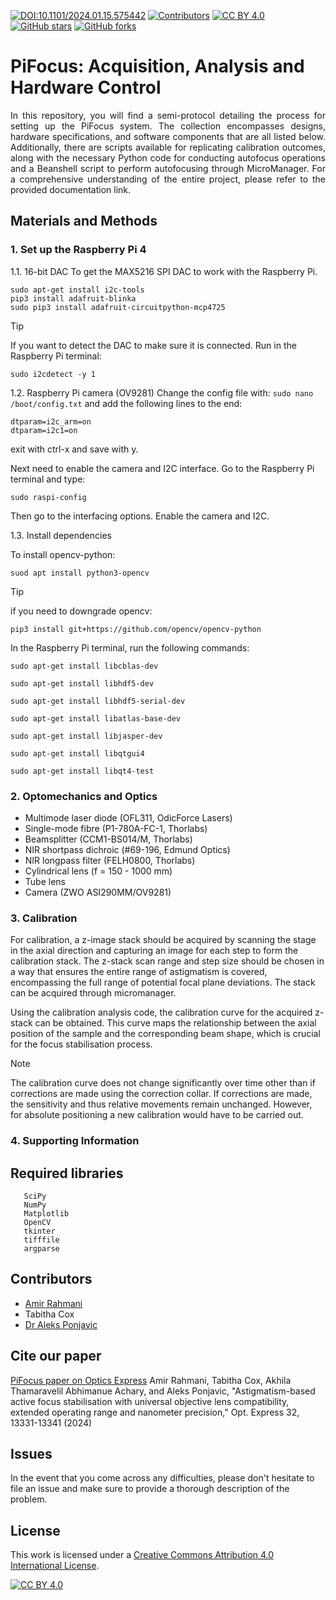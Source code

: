 [![DOI:10.1101/2024.01.15.575442](http://img.shields.io/badge/DOI-10.1101/2024.01.15.575442-B31B1B.svg)](<https://doi.org/10.1101/2024.01.15.575442>)
[![Contributors](https://img.shields.io/github/contributors-anon/PonjavicLab/PiFocus)](https://github.com/PonjavicLab/PiFocus/graphs/contributors)
[![CC BY 4.0][cc-by-shield]][cc-by]
[![GitHub stars](https://img.shields.io/github/stars/PonjavicLab/PiFocus?style=social)](https://github.com/PonjavicLab/PiFocus/)
[![GitHub forks](https://img.shields.io/github/forks/PonjavicLab/PiFocus?style=social)](https://github.com/PonjavicLab/PiFocus/)

# PiFocus: Acquisition, Analysis and Hardware Control

<p align="justify">
In this repository, you will find a semi-protocol detailing the process for setting up the PiFocus system. The collection encompasses designs, hardware specifications, and software components that are all listed below. Additionally, there are scripts available for replicating calibration outcomes, along with the necessary Python code for conducting autofocus operations and a Beanshell script to perform autofocusing through MicroManager. For a comprehensive understanding of the entire project, please refer to the provided documentation link.
</p>

## Materials and Methods
   
### 1. Set up the Raspberry Pi 4
1.1. 16-bit DAC
To get the MAX5216 SPI DAC to work with the Raspberry Pi.

```
sudo apt-get install i2c-tools
pip3 install adafruit-blinka
sudo pip3 install adafruit-circuitpython-mcp4725
```
> [!TIP]
> If you want to detect the DAC to make sure it is connected. Run in the Raspberry Pi terminal:

```
sudo i2cdetect -y 1
```

1.2. Raspberry Pi camera (OV9281)
Change the config file with: `sudo nano /boot/config.txt` and add the following lines to the end:

```
dtparam=i2c_arm=on
dtparam=i2c1=on
```

exit with ctrl-x and save with y.

Next need to enable the camera and I2C interface. Go to the Raspberry Pi terminal and type:

```
sudo raspi-config
```

Then go to the interfacing options. Enable the camera and I2C.

1.3. Install dependencies

To install opencv-python:
```
suod apt install python3-opencv
```
> [!TIP]
> if you need to downgrade opencv:

```
pip3 install git+https://github.com/opencv/opencv-python
```

In the Raspberry Pi terminal, run the following commands:

```
sudo apt-get install libcblas-dev
```

```
sudo apt-get install libhdf5-dev
```

```
sudo apt-get install libhdf5-serial-dev
```

```
sudo apt-get install libatlas-base-dev
```

```
sudo apt-get install libjasper-dev
```

```
sudo apt-get install libqtgui4
```

```
sudo apt-get install libqt4-test
```

### 2. Optomechanics and Optics
- Multimode laser diode (OFL311, OdicForce Lasers)
- Single-mode fibre (P1-780A-FC-1, Thorlabs)
- Beamsplitter (CCM1-BS014/M, Thorlabs)
- NIR shortpass dichroic (#69-196, Edmund Optics)
- NIR longpass filter (FELH0800, Thorlabs)
- Cylindrical lens (f = 150 - 1000 mm)
- Tube lens
- Camera (ZWO ASI290MM/OV9281)

### 3. Calibration
For calibration, a z-image stack should be acquired by scanning the stage in the axial direction and capturing an image for each step to form the calibration stack. The z-stack scan range and step size should be chosen in a way that ensures the entire range of astigmatism is covered, encompassing the full range of potential focal plane deviations. The stack can be acquired through micromanager.

Using the calibration analysis code, the calibration curve for the acquired z-stack can be obtained. This curve maps the relationship between the axial position of the sample and the corresponding beam shape, which is crucial for the focus stabilisation process.

> [!NOTE]
> The calibration curve does not change significantly over time other than if corrections are made using the correction collar. If corrections are made, the sensitivity and thus relative movements remain unchanged. However, for absolute positioning a new calibration would have to be carried out.

### 4. Supporting Information

## Required libraries

```
   SciPy
   NumPy
   Matplotlib
   OpenCV
   tkinter
   tifffile
   argparse
```

## **Contributors**
- [Amir Rahmani](https://github.com/AmirSTORMic)
- Tabitha Cox
- [Dr Aleks Ponjavic](https://eps.leeds.ac.uk/physics/staff/8090/dr-aleks-ponjavic)

## **Cite our paper**
[PiFocus paper on Optics Express](https://opg.optica.org/oe/fulltext.cfm?uri=oe-32-8-13331&id=548369)
Amir Rahmani, Tabitha Cox, Akhila Thamaravelil Abhimanue Achary, and Aleks Ponjavic, "Astigmatism-based active focus stabilisation with universal objective lens compatibility, extended operating range and nanometer precision," Opt. Express 32, 13331-13341 (2024)

## Issues
In the event that you come across any difficulties, please don't hesitate to file an issue and make sure to provide a thorough description of the problem.

## License
This work is licensed under a
[Creative Commons Attribution 4.0 International License][cc-by].

[![CC BY 4.0][cc-by-image]][cc-by]

[cc-by]: http://creativecommons.org/licenses/by/4.0/
[cc-by-image]: https://i.creativecommons.org/l/by/4.0/88x31.png
[cc-by-shield]: https://img.shields.io/badge/License-CC%20BY%204.0-lightgrey.svg
